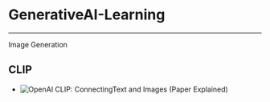 # GenerativeAI-Learning
---
Image Generation
## CLIP
- ![OpenAI CLIP: ConnectingText and Images (Paper Explained)](https://www.youtube.com/watch?v=T9XSU0pKX2E&t=610s)
